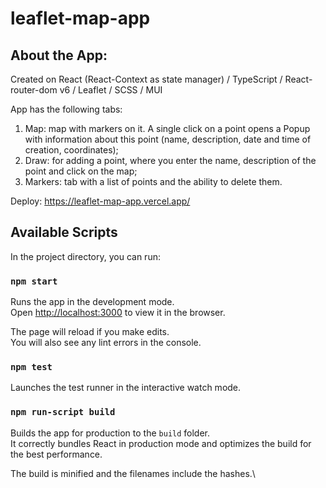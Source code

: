 # leaflet-map-app

## About the App:

Created on React (React-Context as state manager) / TypeScript / React-router-dom v6 / Leaflet / SCSS / MUI

App has the following tabs:
1. Map: map with markers on it. A single click on a point opens a Popup with information about this point (name, description, date and time of creation, coordinates);
2. Draw: for adding a point, where you enter the name, description of the point and click on the map;
3. Markers: tab with a list of points and the ability to delete them.

Deploy: https://leaflet-map-app.vercel.app/

## Available Scripts
In the project directory, you can run:

### `npm start`

Runs the app in the development mode.\
Open [http://localhost:3000](http://localhost:3000) to view it in the browser.

The page will reload if you make edits.\
You will also see any lint errors in the console.

### `npm test`

Launches the test runner in the interactive watch mode.

### `npm run-script build`

Builds the app for production to the `build` folder.\
It correctly bundles React in production mode and optimizes the build for the best performance.

The build is minified and the filenames include the hashes.\

